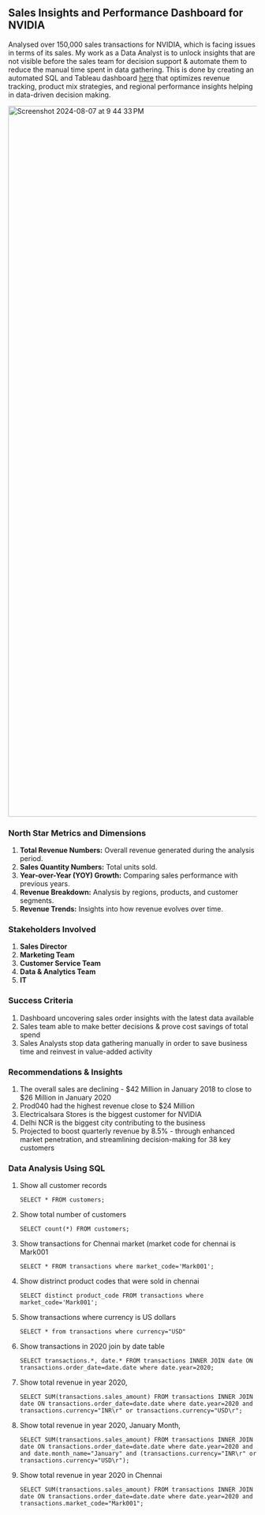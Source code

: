 ## Sales Insights and Performance Dashboard for NVIDIA

Analysed over 150,000 sales transactions for NVIDIA, which is facing issues in terms of its sales. My work as a Data Analyst is to unlock insights that are not visible before the sales team for decision support & automate them to reduce the manual time spent in data gathering. This is done by creating an automated SQL and Tableau dashboard [here](https://public.tableau.com/app/profile/vaibhav.ramakrishnan/viz/SalesAnalysis-IndianMarketsCustomers/Dashboard1) that optimizes revenue tracking, product mix strategies, and regional performance insights helping in data-driven decision making.

<img width="1440" alt="Screenshot 2024-08-07 at 9 44 33 PM" src="https://github.com/user-attachments/assets/f0e4a499-998a-4691-9fb7-2bd416219cdd">

### North Star Metrics and Dimensions

1. **Total Revenue Numbers:** Overall revenue generated during the analysis period.
2. **Sales Quantity Numbers:** Total units sold.
3. **Year-over-Year (YOY) Growth:** Comparing sales performance with previous years.
4. **Revenue Breakdown:** Analysis by regions, products, and customer segments.
5. **Revenue Trends:** Insights into how revenue evolves over time.

### Stakeholders Involved

1. **Sales Director**
2. **Marketing Team**
3. **Customer Service Team**
4. **Data & Analytics Team**
5. **IT**

### Success Criteria

1. Dashboard uncovering sales order insights with the latest data available
2. Sales team able to make better decisions & prove cost savings of total spend
3. Sales Analysts stop data gathering manually in order to save business time and reinvest in value-added activity

### Recommendations & Insights

1. The overall sales are declining - $42 Million in January 2018 to close to $26 Million in January 2020
2. Prod040 had the highest revenue close to $24 Million
3. Electricalsara Stores is the biggest customer for NVIDIA
4. Delhi NCR is the biggest city contributing to the business
5. Projected to boost quarterly revenue by 8.5% - through enhanced market penetration, and streamlining decision-making for 38 key customers
 
### Data Analysis Using SQL

1. Show all customer records

    `SELECT * FROM customers;`

1. Show total number of customers

    `SELECT count(*) FROM customers;`

1. Show transactions for Chennai market (market code for chennai is Mark001

    `SELECT * FROM transactions where market_code='Mark001';`

1. Show distrinct product codes that were sold in chennai

    `SELECT distinct product_code FROM transactions where market_code='Mark001';`

1. Show transactions where currency is US dollars

    `SELECT * from transactions where currency="USD"`

1. Show transactions in 2020 join by date table

    `SELECT transactions.*, date.* FROM transactions INNER JOIN date ON transactions.order_date=date.date where date.year=2020;`

1. Show total revenue in year 2020,

    `SELECT SUM(transactions.sales_amount) FROM transactions INNER JOIN date ON transactions.order_date=date.date where date.year=2020 and transactions.currency="INR\r" or transactions.currency="USD\r";`
	
1. Show total revenue in year 2020, January Month,

    `SELECT SUM(transactions.sales_amount) FROM transactions INNER JOIN date ON transactions.order_date=date.date where date.year=2020 and and date.month_name="January" and (transactions.currency="INR\r" or transactions.currency="USD\r");`

1. Show total revenue in year 2020 in Chennai

    `SELECT SUM(transactions.sales_amount) FROM transactions INNER JOIN date ON transactions.order_date=date.date where date.year=2020
and transactions.market_code="Mark001";`

